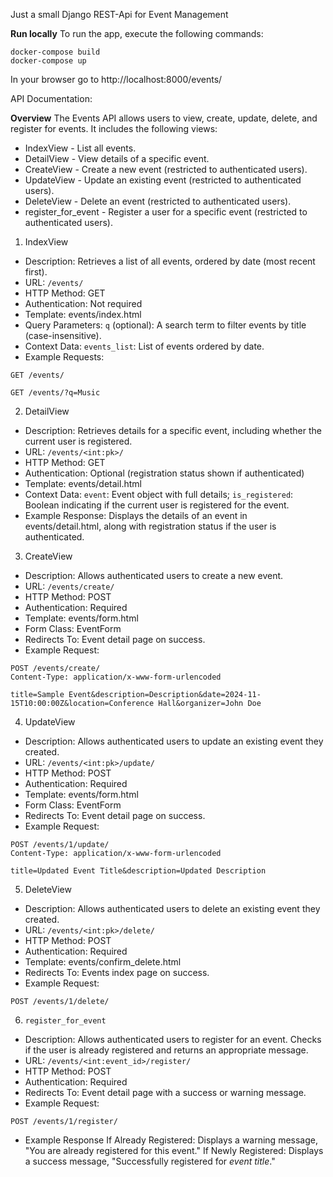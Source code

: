 Just a small Django REST-Api for Event Management

**Run locally**
To run the app, execute the following commands:

```
docker-compose build
docker-compose up
```
In your browser go to http://localhost:8000/events/


API Documentation:

**Overview**
The Events API allows users to view, create, update, delete, and register for events. It includes the following views:

- IndexView - List all events.
- DetailView - View details of a specific event.
- CreateView - Create a new event (restricted to authenticated users).
- UpdateView - Update an existing event (restricted to authenticated users).
- DeleteView - Delete an event (restricted to authenticated users).
- register_for_event - Register a user for a specific event (restricted to authenticated users).

1. IndexView
- Description: Retrieves a list of all events, ordered by date (most recent first).
- URL: `/events/`
- HTTP Method: GET
- Authentication: Not required
- Template: events/index.html
- Query Parameters:
`q` (optional): A search term to filter events by title (case-insensitive).
- Context Data:
`events_list`: List of events ordered by date.
- Example Requests:

```
GET /events/
```

```
GET /events/?q=Music
```

2. DetailView
- Description: Retrieves details for a specific event, including whether the current user is registered.
- URL: `/events/<int:pk>/`
- HTTP Method: GET
- Authentication: Optional (registration status shown if authenticated)
- Template: events/detail.html
- Context Data:
`event`: Event object with full details;
`is_registered`: Boolean indicating if the current user is registered for the event.
- Example Response:
Displays the details of an event in events/detail.html, along with registration status if the user is authenticated.

3. CreateView
- Description: Allows authenticated users to create a new event.
- URL: `/events/create/`
- HTTP Method: POST
- Authentication: Required
- Template: events/form.html
- Form Class: EventForm
- Redirects To: Event detail page on success.
- Example Request:

```
POST /events/create/
Content-Type: application/x-www-form-urlencoded

title=Sample Event&description=Description&date=2024-11-15T10:00:00Z&location=Conference Hall&organizer=John Doe
```

4. UpdateView
- Description: Allows authenticated users to update an existing event they created.
- URL: `/events/<int:pk>/update/`
- HTTP Method: POST
- Authentication: Required
- Template: events/form.html
- Form Class: EventForm
- Redirects To: Event detail page on success.
- Example Request:

```
POST /events/1/update/
Content-Type: application/x-www-form-urlencoded

title=Updated Event Title&description=Updated Description
```

5. DeleteView
- Description: Allows authenticated users to delete an existing event they created.
- URL: `/events/<int:pk>/delete/`
- HTTP Method: POST
- Authentication: Required
- Template: events/confirm_delete.html
- Redirects To: Events index page on success.
- Example Request:

```
POST /events/1/delete/
```

6. `register_for_event`
- Description: Allows authenticated users to register for an event. Checks if the user is already registered and returns an appropriate message.
- URL: `/events/<int:event_id>/register/`
- HTTP Method: POST
- Authentication: Required
- Redirects To: Event detail page with a success or warning message.
- Example Request:

```
POST /events/1/register/
```
- Example Response
If Already Registered: Displays a warning message, "You are already registered for this event."
If Newly Registered: Displays a success message, "Successfully registered for *event title*."
